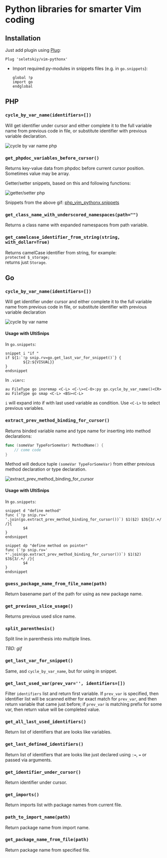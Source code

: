 # Python libraries for smarter Vim coding

## Installation

Just add plugin using [Plug](https://github.com/junegunn/vim-plug):

```
Plug 'seletskiy/vim-pythonx'
```

* Import required py-modules in snippets files (e.g. in `go.snippets`):

  ```
  global !p
  import go
  endglobal
  ```

## PHP

### `cycle_by_var_name(identifiers=[])`
Will get identifier under cursor and either complete it to the full variable
name from previous code in file, or substitute identifier with previous
variable declaration.

![cycle by var name php](https://cloud.githubusercontent.com/assets/8445924/6055740/97ca2092-acfd-11e4-92d4-bd117fcbc5aa.gif)

### `get_phpdoc_variables_before_cursor()`
Returns key-value data from phpdoc before current cursor position. Sometimes value may be array.

Getter/setter snippets, based on this and following functions:

![getter/setter php](https://cloud.githubusercontent.com/assets/8445924/6055706/a64d8f42-acfc-11e4-8c44-1296ddad121f.gif)

Snippets from the above gif: [php_vim_pythonx.snippets](https://github.com/kovetskiy/dotfiles/blob/master/.vim/UltiSnips/php_vim_pythonx.snippets)

### `get_class_name_with_underscored_namespaces(path="")`
Returns a class name with expanded namespaces from path variable.

### `get_camelcase_identifier_from_string(string, with_dollar=True)`
Returns camelCase identifier from string, for example:  
`protected $_storage;`  
returns just `Storage`.

## Go

### `cycle_by_var_name(identifiers=[])`

Will get identifier under cursor and either complete it to the full variable
name from previous code in file, or substitute identifier with previous
variable declaration

![cycle by var name](https://cloud.githubusercontent.com/assets/674812/5943979/32561378-a745-11e4-92a9-e28618dc4c09.gif)

#### Usage with UltiSnips

In `go.snippets`:

```
snippet i "if "
if ${1:`!p snip.rv=go.get_last_var_for_snippet()`} {
        ${2:${VISUAL}}
}
endsnippet
```

In `.vimrc`:

```viml
au FileType go inoremap <C-L> <C-\><C-O>:py go.cycle_by_var_name()<CR>
au FileType go smap <C-L> <BS><C-L>
```

`i` will expand into if with last used variable as condition. Use `<C-L>` to
select previous variables.

### `extract_prev_method_binding_for_cursor()`

Returns binded variable name and type name for inserting into method declarations:

```go
func (someVar TypeForSomeVar) MethodName() {
    // come code
}
```

Method will deduce tuple `(someVar TypeForSomeVar)` from either previous method
declaration or type declaration.

![extract_prev_method_binding_for_cursor](https://cloud.githubusercontent.com/assets/674812/5944082/0e46ff28-a746-11e4-8cf6-3e67e639e872.gif)

#### Usage with UltiSnips

In `go.snippets`:

```
snippet d "define method"
func (`!p snip.rv=' '.join(go.extract_prev_method_binding_for_cursor())`) $1($2) $3${3/.+/ /}{
        $4
}
endsnippet

snippet dp "define method on pointer"
func (`!p snip.rv=' *'.join(go.extract_prev_method_binding_for_cursor())`) $1($2) $3${3/.+/ /}{
        $4
}
endsnippet
```

### `guess_package_name_from_file_name(path)`

Return basename part of the path for using as new package name.

### `get_previous_slice_usage()`

Returns previous used slice name.

### `split_parenthesis()`

Split line in parenthesis into multiple lines.

_TBD: gif_

### `get_last_var_for_snippet()`

Same, asd `cycle_by_var_name`, but for using in snippet.

### `get_last_used_var(prev_var='', identifiers=[])`

Filter `identifiers` list and return first variable. If `prev_var` is
specified, then identifier list will be scanned either for exact match for
`prev_var`, and then return variable that came just before; if `prev_var` is
matching prefix for some var, then return value will be completed value.

### `get_all_last_used_identifiers()`

Return list of identifiers that are looks like variables.

### `get_last_defined_identifiers()`

Return list of identifiers that are looks like just declared using
`:=`, `=` or passed via arguments.

### `get_identifier_under_cursor()`

Return identifier under cursor.

### `get_imports()`

Return imports list with package names from current file.

### `path_to_import_name(path)`

Return package name from import name.

### `get_package_name_from_file(path)`

Return package name from specified file.
